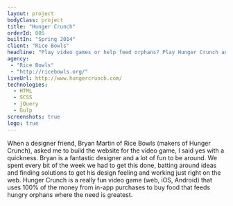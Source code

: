 ```yaml
---
layout: project
bodyClass: project
title: "Hunger Crunch"
orderId: 005
builtIn: "Spring 2014"
client: "Rice Bowls"
headline: "Play video games or help feed orphans? Play Hunger Crunch and do both!"
agency:
 - "Rice Bowls"
 - "http://ricebowls.org/"
liveUrl: http://www.hungercrunch.com/
technologies:
  - HTML
  - SCSS
  - jQuery
  - Gulp
screenshots: true
logo: true
---
```


When a designer friend, Bryan Martin of Rice Bowls (makers of Hunger Crunch), asked me to build the website for the video game, I said yes with a quickness. Bryan is a fantastic designer and a lot of fun to be around. We spent every bit of the week we had to get this done, batting around ideas and finding solutions to get his design feeling and working just right on the web. Hunger Crunch is a really fun video game (web, iOS, Android) that uses 100% of the money from in-app purchases to buy food that feeds hungry orphans where the need is greatest.